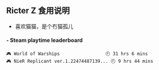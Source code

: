 ## Ricter Z 食用说明
- 喜欢猫猫，是个冇猫孤儿

<!-- steam-box start -->
#### - Steam playtime leaderboard
```text
🎮 World of Warships                 🕘 31 hrs 6 mins
🎮 NieR Replicant ver.1.22474487139... 🕘 9 hrs 44 mins
```
<!-- Powered by https://github.com/YouEclipse/steam-box . -->
<!-- steam-box end -->
